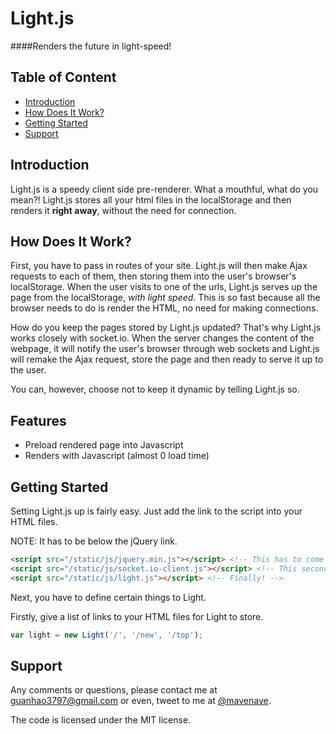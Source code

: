 Light.js
=====
####Renders the future in light-speed!

Table of Content
----------------
- [Introduction](#intro)
- [How Does It Work?](#workings)
- [Getting Started](#start)
- [Support](#support)

Introduction <a name='intro'></a>
------------
Light.js is a speedy client side pre-renderer. What a mouthful, what do you mean?! Light.js stores all your html files in the localStorage and then renders it **right away**, without the need for connection.

How Does It Work? <a name='workings'></a>
-----------------
First, you have to pass in routes of your site. Light.js will then make Ajax requests to each of them, then storing them into the user's browser's localStorage. When the user visits to one of the urls, Light.js serves up the page from the localStorage, *with light speed*. This is so fast because all the browser needs to do is render the HTML, no need for making connections.

How do you keep the pages stored by Light.js updated? That's why Light.js works closely with socket.io. When the server changes the content of the webpage, it will notify the user's browser through web sockets and Light.js will remake the Ajax request, store the page and then ready to serve it up to the user.

You can, however, choose not to keep it dynamic by telling Light.js so.

Features <a name='features'></a>
--------
- Preload rendered page into Javascript
- Renders with Javascript (almost 0 load time)

Getting Started <a name='start'></a>
---------------
Setting Light.js up is fairly easy. Just add the link to the script into your HTML files. 

NOTE: It has to be below the jQuery link.
```html
<script src="/static/js/jquery.min.js"></script> <!-- This has to come first -->
<script src="/static/js/socket.io-client.js"></script> <!-- This second (if you want things dynamic) -->
<script src="/static/js/light.js"></script> <!-- Finally! -->
```

Next, you have to define certain things to Light.

Firstly, give a list of links to your HTML files for Light to store.
```javascript
var light = new Light('/', '/new', '/top');
```

Support <a name='support'></a>
-------
Any comments or questions, please contact me at guanhao3797@gmail.com or even, tweet to me at [@mavenave](https://twitter.com/guanhao97).

The code is licensed under the MIT license.
